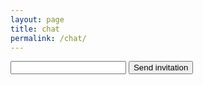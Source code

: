 ```yaml
---
layout: page
title: chat
permalink: /chat/
---
```

<div ng-controller='appCtl'>
<form class="form-inline">
    <input type="text" class="form-control" id="exampleInputName2">
    <button type="button" class="btn btn-default">Send invitation</button>
</form>
</div>
